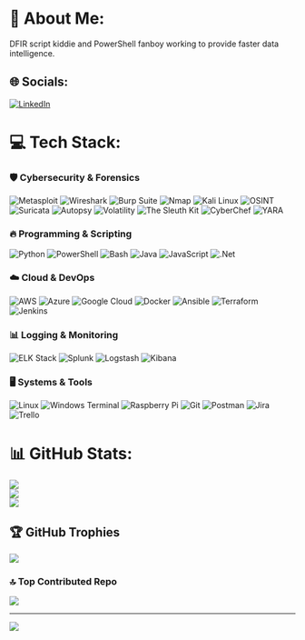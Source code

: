 # 💫 About Me:
DFIR script kiddie and PowerShell fanboy working to provide faster data intelligence.

## 🌐 Socials:
[![LinkedIn](https://img.shields.io/badge/LinkedIn-%230077B5.svg?logo=linkedin&logoColor=white)](https://linkedin.com/in/jacob-rodjenski) 

# 💻 Tech Stack:
### 🛡️ Cybersecurity & Forensics
![Metasploit](https://img.shields.io/badge/Metasploit-333333?style=for-the-badge&logo=metasploit&logoColor=white) 
![Wireshark](https://img.shields.io/badge/Wireshark-1679A7?style=for-the-badge&logo=wireshark&logoColor=white) 
![Burp Suite](https://img.shields.io/badge/Burp%20Suite-FF8800?style=for-the-badge&logo=burp-suite&logoColor=white) 
![Nmap](https://img.shields.io/badge/Nmap-00427A?style=for-the-badge&logo=nmap&logoColor=white) 
![Kali Linux](https://img.shields.io/badge/Kali%20Linux-557C94?style=for-the-badge&logo=kalilinux&logoColor=white) 
![OSINT](https://img.shields.io/badge/OSINT-0096FF?style=for-the-badge) 
![Suricata](https://img.shields.io/badge/Suricata-FF5733?style=for-the-badge) 
![Autopsy](https://img.shields.io/badge/Autopsy-000000?style=for-the-badge) 
![Volatility](https://img.shields.io/badge/Volatility-000000?style=for-the-badge) 
![The Sleuth Kit](https://img.shields.io/badge/TheSleuthKit-004488?style=for-the-badge) 
![CyberChef](https://img.shields.io/badge/CyberChef-0078D7?style=for-the-badge) 
![YARA](https://img.shields.io/badge/YARA-660066?style=for-the-badge) 

### 🔥 Programming & Scripting
![Python](https://img.shields.io/badge/python-3670A0?style=for-the-badge&logo=python&logoColor=ffdd54) 
![PowerShell](https://img.shields.io/badge/PowerShell-%235391FE.svg?style=for-the-badge&logo=powershell&logoColor=white) 
![Bash](https://img.shields.io/badge/Bash-121011?style=for-the-badge&logo=gnubash&logoColor=white) 
![Java](https://img.shields.io/badge/java-%23ED8B00.svg?style=for-the-badge&logo=openjdk&logoColor=white) 
![JavaScript](https://img.shields.io/badge/javascript-%23323330.svg?style=for-the-badge&logo=javascript&logoColor=%23F7DF1E) 
![.Net](https://img.shields.io/badge/.NET-5C2D91?style=for-the-badge&logo=.net&logoColor=white) 

### ☁️ Cloud & DevOps
![AWS](https://img.shields.io/badge/AWS-%23FF9900.svg?style=for-the-badge&logo=amazon-aws&logoColor=white) 
![Azure](https://img.shields.io/badge/azure-%230072C6.svg?style=for-the-badge&logo=microsoftazure&logoColor=white) 
![Google Cloud](https://img.shields.io/badge/GoogleCloud-%234285F4.svg?style=for-the-badge&logo=google-cloud&logoColor=white) 
![Docker](https://img.shields.io/badge/docker-%230db7ed.svg?style=for-the-badge&logo=docker&logoColor=white) 
![Ansible](https://img.shields.io/badge/ansible-%231A1918.svg?style=for-the-badge&logo=ansible&logoColor=white) 
![Terraform](https://img.shields.io/badge/terraform-%235835CC.svg?style=for-the-badge&logo=terraform&logoColor=white) 
![Jenkins](https://img.shields.io/badge/jenkins-%232C5263.svg?style=for-the-badge&logo=jenkins&logoColor=white) 

### 📊 Logging & Monitoring
![ELK Stack](https://img.shields.io/badge/ELK-005571?style=for-the-badge&logo=elasticsearch&logoColor=white) 
![Splunk](https://img.shields.io/badge/splunk-000000.svg?style=for-the-badge&logo=splunk&color=%23000000) 
![Logstash](https://img.shields.io/badge/logstash-005571.svg?style=for-the-badge&logo=logstash) 
![Kibana](https://img.shields.io/badge/kibana-005571.svg?style=for-the-badge&logo=kibana&logoColor=white&color=%23005571) 

### 🖥️ Systems & Tools
![Linux](https://img.shields.io/badge/Linux-FCC624?style=for-the-badge&logo=linux&logoColor=black) 
![Windows Terminal](https://img.shields.io/badge/Windows%20Terminal-%234D4D4D.svg?style=for-the-badge&logo=windows-terminal&logoColor=white) 
![Raspberry Pi](https://img.shields.io/badge/-RaspberryPi-C51A4A?style=for-the-badge&logo=Raspberry-Pi) 
![Git](https://img.shields.io/badge/Git-fc6d26?style=for-the-badge&logo=git&logoColor=white) 
![Postman](https://img.shields.io/badge/Postman-FF6C37?style=for-the-badge&logo=postman&logoColor=white) 
![Jira](https://img.shields.io/badge/jira-%230A0FFF.svg?style=for-the-badge&logo=jira&logoColor=white) 
![Trello](https://img.shields.io/badge/Trello-%23026AA7.svg?style=for-the-badge&logo=Trello&logoColor=white) 


# 📊 GitHub Stats:
![](https://github-readme-stats.vercel.app/api?username=citizen27&theme=dracula&hide_border=false&include_all_commits=true&count_private=true)<br/>
![](https://github-readme-streak-stats.herokuapp.com/?user=citizen27&theme=dracula&hide_border=false)<br/>
![](https://github-readme-stats.vercel.app/api/top-langs/?username=citizen27&theme=dracula&hide_border=false&include_all_commits=true&count_private=true&layout=compact)

## 🏆 GitHub Trophies
![](https://github-profile-trophy.vercel.app/?username=citizen27&theme=dracula&no-frame=true&no-bg=true&margin-w=4)

### 🔝 Top Contributed Repo
![](https://github-contributor-stats.vercel.app/api?username=citizen27&limit=5&theme=dracula&combine_all_yearly_contributions=true)

---
[![](https://visitcount.itsvg.in/api?id=citizen27&icon=0&color=11)](https://visitcount.itsvg.in)

<!-- Proudly created with GPRM ( https://gprm.itsvg.in ) -->
